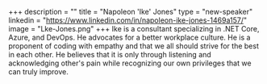 +++
description = ""
title = "Napoleon 'Ike' Jones"
type = "new-speaker"
linkedin = "https://www.linkedin.com/in/napoleon-ike-jones-1469a157/"
image = "Lke-Jones.png"
+++
Ike is a consultant specializing in .NET Core, Azure, and DevOps.  He advocates for a better workplace culture.  He is a proponent of coding with empathy and that we all should strive for the best in each other.  He believes that it is only through listening and acknowledging other's pain while recognizing our own privileges that we can truly improve.